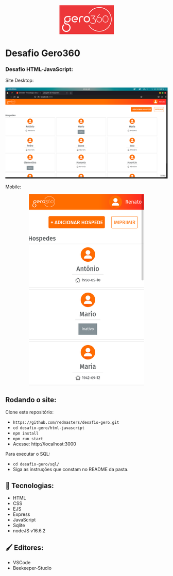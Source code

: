 <div align="center">
  <img src="./prints/geroLogo.png" alt="gero360"> 
</div>

# Desafio Gero360


### Desafio HTML-JavaScript:

Site Desktop:
<div align="center">
  <img src="./prints/desktop.png">
</div>

Mobile:
<div align="center">
  <img src="./prints/mobile.png">
</div>

## Rodando o site:

Clone este repositório:
- ``https://github.com/redmasters/desafio-gero.git ``
- ``cd desafio-gero/html-javascript``
- ``npm install ``
- ``npm run start``
- Acesse: http://localhost:3000


Para executar o SQL:
- ``cd desafio-gero/sql/``
- Siga as instruções que constam no README da pasta.

## 🚀 Tecnologias:
- HTML
- CSS
- EJS
- Express
- JavaScript
- Sqlite
- nodeJS v16.6.2

## 🖌️ Editores:
- VSCode
- Beekeeper-Studio


